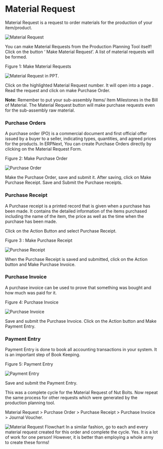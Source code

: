 # Material Request

Material Request is a request to order materials for the production of your item/product.

![Material Request](/assets/frappe_io/images/erpnext/e-t-o-material-request.jpg)
 
 You can make Material Requests from the Production Planning Tool itself! Click on the button ‘ Make Material Request’. A list of material requests will be formed. 

Figure 1: Make Material Requests

![Material Request in PPT](/assets/frappe_io/images/erpnext/e-t-o-material-requests-ppt-childbed.png).

Click on the highlighted Material Request number. It will open into a page . Read the request and click on make Purchase Order.

__Note:__ Remember to put your sub-assembly Items/ Item Milestones in the Bill of Material. The Material Request button will make purchase requests even for the sub-assembly raw material.

### Purchase Orders

A purchase order (PO) is a commercial document and first official offer issued by a buyer to a seller, indicating types, quantities, and agreed prices for the products. In ERPNext, You can create Purchase Orders directly by clicking on the Material Request Form.

Figure 2: Make Purchase Order

![Purchase Order](/assets/frappe_io/images/erpnext/e-t-o-purchase-order-childbed.png)

Make the Purchase Order, save and submit it. After saving, click on Make Purchase Receipt. Save and Submit the Purchase receipts. 

### Purchase Receipt

A Purchase receipt is a printed record that is given when a purchase has been made. It contains the detailed information of the items purchased including the name of the item, the price as well as the time when the purchase has been made.

Click on the Action Button and select Purchase Receipt.

Figure 3 : Make Purchase Receipt

![Purchase Receipt](/assets/frappe_io/images/erpnext/e-t-o-purchase-receipt-childbed.png)


When the Purchase Receipt is saved and submitted, click on the Action button and Make Purchase Invoice.

### Purchase Invoice

A purchase invoice can be used to prove that something was bought and how much was paid for it.

Figure 4: Purchase Invoice

![Purchase Invoice](/assets/frappe_io/images/erpnext/e-t-o-purchase-invoice.png)

Save and submit the Purchase Invoice. Click on the Action button and Make Payment Entry.

### Payment Entry

Payment Entry is done to book all accounting transactions in your system. It is an important step of Book Keeping.

Figure 5: Payment Entry

![Payment Entry](/assets/frappe_io/images/erpnext/e-t-o-payment-entry-childbed.png)

Save and submit the Payment Entry.

This was a complete cycle for the Material Request of Nut Bolts. Now repeat the same process for other requests which were generated by the production planning tool.

Material Request > Purchase Order > Purchase Receipt > Purchase Invoice > Journal Voucher. 

![Material Request Flowchart](/assets/frappe_io/images/erpnext/material-request-flowchart-image.png)
In a similar fashion, go to each and every material request created for this order and complete the cycle. Yes. It is a lot of work for one person!  However, it is better than employing a whole army to create these forms!

